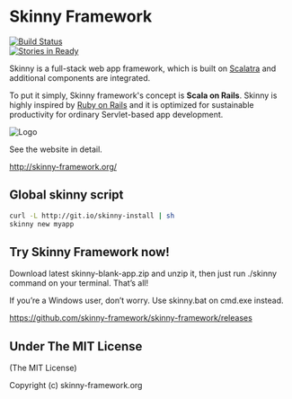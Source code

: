 # Skinny Framework 

[![Build Status](https://travis-ci.org/skinny-framework/skinny-framework.png)](https://travis-ci.org/skinny-framework/skinny-framework)  
[![Stories in Ready](https://badge.waffle.io/skinny-framework/skinny-framework.png?label=ready&title=Ready)](http://waffle.io/skinny-framework/skinny-framework)

Skinny is a full-stack web app framework, which is built on [Scalatra](http://scalatra.org) and additional components are integrated. 

To put it simply, Skinny framework's concept is **Scala on Rails**. Skinny is highly inspired by [Ruby on Rails](http://rubyonrails.org/) and it is optimized for sustainable productivity for ordinary Servlet-based app development. 

![Logo](https://github.com/seratch/skinny-framework/raw/1.1.x/img/logo.png)

See the website in detail.

http://skinny-framework.org/

## Global skinny script

```sh
curl -L http://git.io/skinny-install | sh
skinny new myapp
```

## Try Skinny Framework now!

Download latest skinny-blank-app.zip and unzip it, then just run ./skinny command on your terminal. That’s all!

If you’re a Windows user, don’t worry. Use skinny.bat on cmd.exe instead.

https://github.com/skinny-framework/skinny-framework/releases

## Under The MIT License

(The MIT License)

Copyright (c) skinny-framework.org

